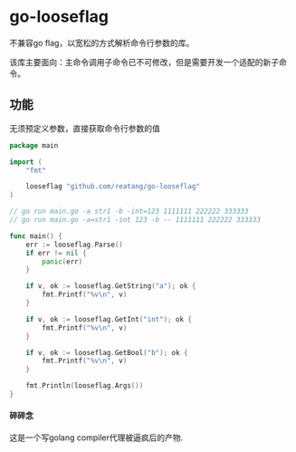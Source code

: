 # go-looseflag

不兼容go flag，以宽松的方式解析命令行参数的库。

该库主要面向：主命令调用子命令已不可修改，但是需要开发一个适配的新子命令。

## 功能

无须预定义参数，直接获取命令行参数的值

```go
package main

import (
	"fmt"

	looseflag "github.com/reatang/go-looseflag"
)

// go run main.go -a str1 -b -int=123 1111111 222222 333333
// go run main.go -a=str1 -int 123 -b -- 1111111 222222 333333

func main() {
	err := looseflag.Parse()
	if err != nil {
		panic(err)
	}

	if v, ok := looseflag.GetString("a"); ok {
		fmt.Printf("%v\n", v)
	}

	if v, ok := looseflag.GetInt("int"); ok {
		fmt.Printf("%v\n", v)
	}

	if v, ok := looseflag.GetBool("b"); ok {
		fmt.Printf("%v\n", v)
	}

	fmt.Println(looseflag.Args())
}

```

#### 碎碎念

这是一个写golang compiler代理被逼疯后的产物.
